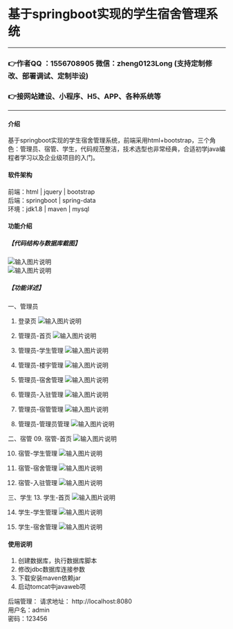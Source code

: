 # 基于springboot实现的学生宿舍管理系统

---
### 👉作者QQ ：1556708905 微信：zheng0123Long (支持定制修改、部署调试、定制毕设)

### 👉接网站建设、小程序、H5、APP、各种系统等

---

#### 介绍
基于springboot实现的学生宿舍管理系统，前端采用html+bootstrap，三个角色：管理员、宿管、学生，代码规范整洁，技术选型也非常经典，合适初学java编程者学习以及企业级项目的入门。


#### 软件架构
前端：html | jquery | bootstrap  
后端：springboot | spring-data  
环境：jdk1.8 | maven | mysql         


#### 功能介绍
##### 【代码结构与数据库截图】
![输入图片说明](images/00.%20代码.jpg)  
![输入图片说明](images/00.%20数据库.jpg)  

##### 【功能详述】 
一、管理员  
  01. 登录页
![输入图片说明](images/01.%20登录页.jpg)

  02. 管理员-首页
![输入图片说明](images/02.%20首页.jpg)

  03. 管理员-学生管理
![输入图片说明](images/03.%20管理员-学生管理.jpg)

  04. 管理员-楼宇管理
![输入图片说明](images/04.%20管理员-楼宇管理.jpg)

  05. 管理员-宿舍管理
![输入图片说明](images/05.%20管理员-宿舍管理.jpg)

  06. 管理员-入驻管理
![输入图片说明](images/06.%20管理员-入驻管理.jpg)

  07. 管理员-宿管管理
![输入图片说明](images/07.%20管理员-宿管管理.jpg)

  08. 管理员-管理员管理
![输入图片说明](images/08.%20管理员-管理员管理.jpg)

二、宿管
  09. 宿管-首页
![输入图片说明](images/09.%20宿管-首页.jpg)

  10. 宿管-学生管理
![输入图片说明](images/10.%20宿管-学生管理.jpg)

  11. 宿管-宿舍管理
![输入图片说明](images/11.%20宿管-宿舍管理.jpg)

  12. 宿管-入驻管理
![输入图片说明](images/12.%20宿管-入驻管理.jpg)

三、学生
  13. 学生-首页
![输入图片说明](images/13.%20学生-首页.jpg)

  14. 学生-学生管理
![输入图片说明](images/14.%20学生-学生管理.jpg)

  15. 学生-宿舍管理
![输入图片说明](images/15.%20学生-宿舍管理.jpg)


#### 使用说明
1. 创建数据库，执行数据库脚本  
2. 修改jdbc数据库连接参数  
3. 下载安装maven依赖jar  
4. 启动tomcat中javaweb项  

后端管理： 
    请求地址： http://localhost:8080      
    用户名：admin    
    密码：123456      
  

